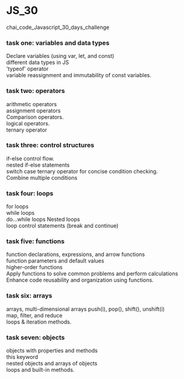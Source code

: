# JS_30
chai_code_Javascript_30_days_challenge

### task one: variables and data types
Declare variables (using var, let, and const)<br>
different data types in JS<br>
'typeof' operator<br>
variable reassignment and immutability of const variables.

### task two: operators
arithmetic operators<br>
assignment operators<br>
Comparison operators.<br>
logical operators.<br>
ternary operator

### task three: control structures
if-else control flow.<br>
nested if-else statements<br>
switch case<be>
ternary operator for concise condition checking.<br>
Combine multiple conditions<br>

### task four: loops
for loops<br>
while loops<br>
do...while loops<be>
Nested loops<br>
loop control statements (break and continue)<be>

### task five: functions
function declarations, expressions, and arrow functions<br>
function parameters and default values<br>
higher-order functions<br>
Apply functions to solve common problems and perform calculations<br>
Enhance code reusability and organization using functions.<be>

### task six: arrays
arrays, multi-dimensional arrays<be>
push(i), pop(), shift(), unshift(i)<br>
map, filter, and reduce<br>
loops & iteration methods.

### task seven: objects
objects with properties and methods<br>
this keyword<br>
nested objects and arrays of objects<br>
loops and built-in methods.
